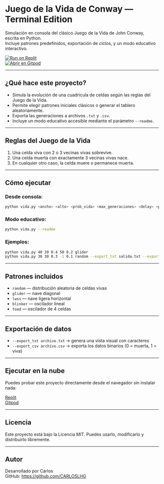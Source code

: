 # Juego de la Vida de Conway — Terminal Edition

Simulación en consola del clásico Juego de la Vida de John Conway, escrita en Python.  
Incluye patrones predefinidos, exportación de ciclos, y un modo educativo interactivo.

[![Run on Replit](https://replit.com/badge/github/CARLOSLHG/conway-juego-de-la-vida)](https://replit.com/github/CARLOSLHG/conway-juego-de-la-vida)  
[![Abrir en Gitpod](https://gitpod.io/button/open-in-gitpod.svg)](https://gitpod.io/#https://github.com/CARLOSLHG/conway-juego-de-la-vida)

---

## ¿Qué hace este proyecto?

- Simula la evolución de una cuadrícula de celdas según las reglas del Juego de la Vida.
- Permite elegir patrones iniciales clásicos o generar el tablero aleatoriamente.
- Exporta las generaciones a archivos `.txt` y `.csv`.
- Incluye un modo educativo accesible mediante el parámetro `--readme`.

---

## Reglas del Juego de la Vida

1. Una celda viva con 2 o 3 vecinas vivas sobrevive.
2. Una celda muerta con exactamente 3 vecinas vivas nace.
3. En cualquier otro caso, la celda muere o permanece muerta.

---

## Cómo ejecutar

### Desde consola:
```bash
python vida.py <ancho> <alto> <prob_vida> <max_generaciones> <delay> <patron>
```

### Modo educativo:
```bash
python vida.py --readme
```

### Ejemplos:
```bash
python vida.py 40 20 0.4 50 0.2 glider
python vida.py 30 30 0.3 -1 0.1 random --export_txt salida.txt --export_csv salida.csv
```

---

## Patrones incluidos

- `random` — distribución aleatoria de celdas vivas
- `glider` — nave diagonal
- `lwss` — nave ligera horizontal
- `blinker` — oscilador lineal
- `toad` — oscilador de 4 celdas

---

## Exportación de datos

- `--export_txt archivo.txt` → genera una vista visual con caracteres
- `--export_csv archivo.csv` → exporta los datos binarios (0 = muerta, 1 = viva)

---

## Ejecutar en la nube

Puedes probar este proyecto directamente desde el navegador sin instalar nada:

[Replit](https://replit.com/github/CARLOSLHG/conway-juego-de-la-vida)  
[Gitpod](https://gitpod.io/#https://github.com/CARLOSLHG/conway-juego-de-la-vida)

---

## Licencia

Este proyecto está bajo la Licencia MIT. Puedes usarlo, modificarlo y distribuirlo libremente.

---

## Autor

Desarrollado por Carlos  
GitHub: https://github.com/CARLOSLHG
